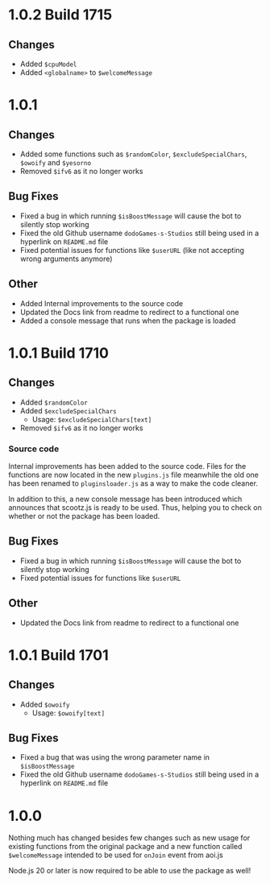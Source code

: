 # 1.0.2 Build 1715

## Changes
* Added `$cpuModel`
* Added `<globalname>` to `$welcomeMessage`

# 1.0.1

## Changes
* Added some functions such as `$randomColor`, `$excludeSpecialChars`, `$owoify` and `$yesorno`
* Removed `$ifv6` as it no longer works

## Bug Fixes
* Fixed a bug in which running `$isBoostMessage` will cause the bot to silently stop working
* Fixed the old Github username `dodoGames-s-Studios` still being used in a hyperlink on `README.md` file
* Fixed potential issues for functions like `$userURL` (like not accepting wrong arguments anymore)

## Other
* Added Internal improvements to the source code
* Updated the Docs link from readme to redirect to a functional one
* Added a console message that runs when the package is loaded

# 1.0.1 Build 1710 

## Changes
* Added `$randomColor`
* Added `$excludeSpecialChars`
  * Usage: `$excludeSpecialChars[text]`
* Removed `$ifv6` as it no longer works

### Source code
Internal improvements has been added to the source code. Files for the functions are now located in the new `plugins.js` file meanwhile the old one has been renamed to `pluginsloader.js` as a way to make the code cleaner.

In addition to this, a new console message has been introduced which announces that scootz.js is ready to be used. Thus, helping you to check on whether or not the package has been loaded.

## Bug Fixes
* Fixed a bug in which running `$isBoostMessage` will cause the bot to silently stop working
* Fixed potential issues for functions like `$userURL`

## Other
* Updated the Docs link from readme to redirect to a functional one

# 1.0.1 Build 1701

## Changes
* Added `$owoify`
  * Usage: `$owoify[text]`

## Bug Fixes
* Fixed a bug that was using the wrong parameter name in `$isBoostMessage`
* Fixed the old Github username `dodoGames-s-Studios` still being used in a hyperlink on `README.md` file


# 1.0.0
Nothing much has changed besides few changes such as new usage for existing functions from the original package and a new function called `$welcomeMessage` intended to be used for `onJoin` event from aoi.js

Node.js 20 or later is now required to be able to use the package as well!
